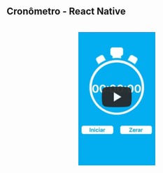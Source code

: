 ## Cronômetro - React Native
<br/>

<div align="center">
<a href="https://youtu.be/8vPRshK-I4s" title="App Cronômetro - React Native" target="_blank" ><img src="https://github.com/hugofficial/Cronometro/blob/main/Captura%20de%20tela%202021-11-19%20221817.png" alt="App Cronômetro - React Native" width=35% height=35% /></a>
 </div>

